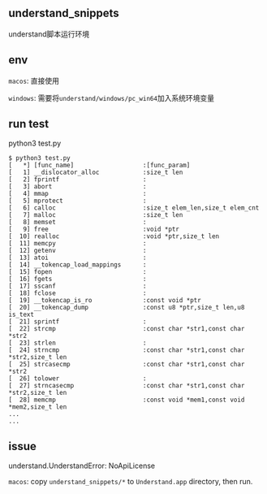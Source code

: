 ## understand_snippets

understand脚本运行环境

## env

`macos`: 直接使用

`windows`: 需要将`understand/windows/pc_win64`加入系统环境变量

## run test

python3 test.py

```
$ python3 test.py
[   *] [func_name]                   :[func_param]
[   1] __dislocator_alloc            :size_t len
[   2] fprintf                       :
[   3] abort                         :
[   4] mmap                          :
[   5] mprotect                      :
[   6] calloc                        :size_t elem_len,size_t elem_cnt
[   7] malloc                        :size_t len
[   8] memset                        :
[   9] free                          :void *ptr
[  10] realloc                       :void *ptr,size_t len
[  11] memcpy                        :
[  12] getenv                        :
[  13] atoi                          :
[  14] __tokencap_load_mappings      :
[  15] fopen                         :
[  16] fgets                         :
[  17] sscanf                        :
[  18] fclose                        :
[  19] __tokencap_is_ro              :const void *ptr
[  20] __tokencap_dump               :const u8 *ptr,size_t len,u8 is_text
[  21] sprintf                       :
[  22] strcmp                        :const char *str1,const char *str2
[  23] strlen                        :
[  24] strncmp                       :const char *str1,const char *str2,size_t len
[  25] strcasecmp                    :const char *str1,const char *str2
[  26] tolower                       :
[  27] strncasecmp                   :const char *str1,const char *str2,size_t len
[  28] memcmp                        :const void *mem1,const void *mem2,size_t len
...
...

```

## issue

understand.UnderstandError: NoApiLicense

`macos`: copy `understand_snippets/*` to `Understand.app` directory, then run.
